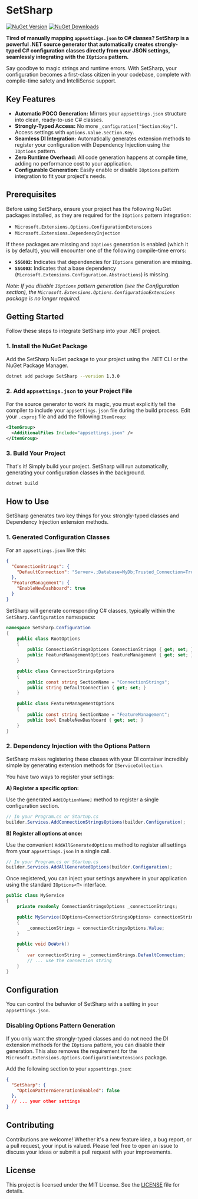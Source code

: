 # SetSharp

[![NuGet Version](https://img.shields.io/nuget/v/SetSharp.svg?style=flat-square)](https://www.nuget.org/packages/SetSharp/)
[![NuGet Downloads](https://img.shields.io/nuget/dt/SetSharp.svg?style=flat-square)](https://www.nuget.org/packages/SetSharp/)
<!-- [![Build Status](https://img.shields.io/github/actions/workflow/status/your-username/your-repo/dotnet.yml?branch=main&style=flat-square)](https://github.com/beheshty/SetSharp/actions) -->

**Tired of manually mapping `appsettings.json` to C# classes? SetSharp is a powerful .NET source generator that automatically creates strongly-typed C# configuration classes directly from your JSON settings, seamlessly integrating with the `IOptions` pattern.**

Say goodbye to magic strings and runtime errors. With SetSharp, your configuration becomes a first-class citizen in your codebase, complete with compile-time safety and IntelliSense support.

## Key Features

-   **Automatic POCO Generation:** Mirrors your `appsettings.json` structure into clean, ready-to-use C# classes.
-   **Strongly-Typed Access:** No more `_configuration["Section:Key"]`. Access settings with `options.Value.Section.Key`.
-   **Seamless DI Integration:** Automatically generates extension methods to register your configuration with Dependency Injection using the `IOptions` pattern.
-   **Zero Runtime Overhead:** All code generation happens at compile time, adding no performance cost to your application.
-   **Configurable Generation:** Easily enable or disable `IOptions` pattern integration to fit your project's needs.

## Prerequisites

Before using SetSharp, ensure your project has the following NuGet packages installed, as they are required for the `IOptions` pattern integration:

-   `Microsoft.Extensions.Options.ConfigurationExtensions`
-   `Microsoft.Extensions.DependencyInjection`

If these packages are missing and `IOptions` generation is enabled (which it is by default), you will encounter one of the following compile-time errors:
-   **`SSG002`**: Indicates that dependencies for `IOptions` generation are missing.
-   **`SSG003`**: Indicates that a base dependency (`Microsoft.Extensions.Configuration.Abstractions`) is missing.

*Note: If you disable `IOptions` pattern generation (see the Configuration section), the `Microsoft.Extensions.Options.ConfigurationExtensions` package is no longer required.*

## Getting Started

Follow these steps to integrate SetSharp into your .NET project.

### 1. Install the NuGet Package

Add the SetSharp NuGet package to your project using the .NET CLI or the NuGet Package Manager.

```bash
dotnet add package SetSharp --version 1.3.0
```

### 2. Add `appsettings.json` to your Project File

For the source generator to work its magic, you must explicitly tell the compiler to include your `appsettings.json` file during the build process. Edit your `.csproj` file and add the following `ItemGroup`:

```xml
<ItemGroup>
  <AdditionalFiles Include="appsettings.json" />
</ItemGroup>
```

### 3. Build Your Project

That's it! Simply build your project. SetSharp will run automatically, generating your configuration classes in the background.

```bash
dotnet build
```

## How to Use

SetSharp generates two key things for you: strongly-typed classes and Dependency Injection extension methods.

### 1. Generated Configuration Classes

For an `appsettings.json` like this:

```json
{
  "ConnectionStrings": {
    "DefaultConnection": "Server=.;Database=MyDb;Trusted_Connection=True;"
  },
  "FeatureManagement": {
    "EnableNewDashboard": true
  }
}
```

SetSharp will generate corresponding C# classes, typically within the `SetSharp.Configuration` namespace:

```csharp
namespace SetSharp.Configuration
{
    public class RootOptions
    {
        public ConnectionStringsOptions ConnectionStrings { get; set; }
        public FeatureManagementOptions FeatureManagement { get; set; }
    }

    public class ConnectionStringsOptions
    {
        public const string SectionName = "ConnectionStrings";
        public string DefaultConnection { get; set; }
    }

    public class FeatureManagementOptions
    {
        public const string SectionName = "FeatureManagement";
        public bool EnableNewDashboard { get; set; }
    }
}
```

### 2. Dependency Injection with the Options Pattern

SetSharp makes registering these classes with your DI container incredibly simple by generating extension methods for `IServiceCollection`.

You have two ways to register your settings:

**A) Register a specific option:**

Use the generated `Add[OptionName]` method to register a single configuration section.

```csharp
// In your Program.cs or Startup.cs
builder.Services.AddConnectionStringsOptions(builder.Configuration);
```

**B) Register all options at once:**

Use the convenient `AddAllGeneratedOptions` method to register all settings from your `appsettings.json` in a single call.

```csharp
// In your Program.cs or Startup.cs
builder.Services.AddAllGeneratedOptions(builder.Configuration);
```

Once registered, you can inject your settings anywhere in your application using the standard `IOptions<T>` interface.

```csharp
public class MyService
{
    private readonly ConnectionStringsOptions _connectionStrings;

    public MyService(IOptions<ConnectionStringsOptions> connectionStringsOptions)
    {
        _connectionStrings = connectionStringsOptions.Value;
    }

    public void DoWork()
    {
        var connectionString = _connectionStrings.DefaultConnection;
        // ... use the connection string
    }
}
```

## Configuration

You can control the behavior of SetSharp with a setting in your `appsettings.json`.

### Disabling Options Pattern Generation

If you only want the strongly-typed classes and do not need the DI extension methods for the `IOptions` pattern, you can disable their generation. This also removes the requirement for the `Microsoft.Extensions.Options.ConfigurationExtensions` package.

Add the following section to your `appsettings.json`:

```json
{
  "SetSharp": {
    "OptionPatternGenerationEnabled": false
  },
  // ... your other settings
}
```

## Contributing

Contributions are welcome! Whether it's a new feature idea, a bug report, or a pull request, your input is valued. Please feel free to open an issue to discuss your ideas or submit a pull request with your improvements.

## License

This project is licensed under the MIT License. See the [LICENSE](https://github.com/beheshty/SetSharp/blob/master/LICENSE.txt) file for details.
